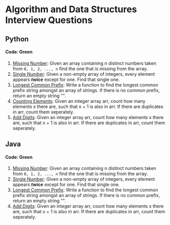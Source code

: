 # Algorithm and Data Structures Interview Questions

## Python

#### Code: Green

1. [Missing Number](https://github.com/Quananhle/Algorithm-DS/tree/master/Python/Missing-Number): Given an array containing n distinct numbers taken from ```0, 1, 2, ..., n``` find the one that is missing from the array.
2. [Single Number](https://github.com/Quananhle/Algorithm-DS/tree/master/Python/Single-Number): Given a non-empty array of integers, every element appears ***twice*** except for one. Find that single one.
3. [Longest Common Prefix](https://github.com/Quananhle/Data-Structure-and-Algorithms/tree/master/Python/Longest-Common-Prefix): Write a function to find the longest common prefix string amongst an array of strings. If there is no common prefix, return an empty string "".
4. [Counting Elements](https://github.com/Quananhle/Data-Structure-and-Algorithms/tree/master/Python/Counting-Elements): Given an integer array arr, count how many elements x there are, such that x + 1 is also in arr. If there are duplicates in arr, count them seperately.
5. [Add Digits](https://github.com/Quananhle/Data-Structure-and-Algorithms/tree/master/Python/Add-Digits): Given an integer array arr, count how many elements x there are, such that x + 1 is also in arr. If there are duplicates in arr, count them seperately.

## Java

#### Code: Green

1. [Missing Number](): Given an array containing n distinct numbers taken from ```0, 1, 2, ..., n``` find the one that is missing from the array.
2. [Single Number](https://github.com/Quananhle/Algorithm-DS/tree/master/Java/Single-Number): Given a non-empty array of integers, every element appears ***twice*** except for one. Find that single one.
3. [Longest Common Prefix](https://github.com/Quananhle/Data-Structure-and-Algorithms/tree/master/Java/LongestCommonPrefix): Write a function to find the longest common prefix string amongst an array of strings. If there is no common prefix, return an empty string "".
5. [Add Digits](https://github.com/Quananhle/Data-Structure-and-Algorithms/tree/master/Java/Add-Digits): Given an integer array arr, count how many elements x there are, such that x + 1 is also in arr. If there are duplicates in arr, count them seperately.
